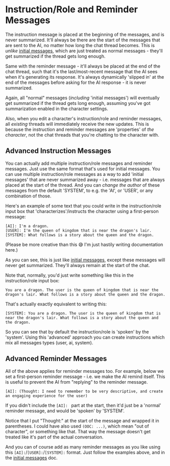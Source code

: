 # Instruction/Role and Reminder Messages
The instruction message is placed at the beginning of the messages, and is never summarized. It'll always be there are the start of the messages that are sent to the AI, no matter how long the chat thread becomes. This is *unlike* [initial messages](https://github.com/josephrocca/OpenCharacters/blob/main/docs/initial-messages.md), which are just treated as normal messages - they'll get summarized if the thread gets long enough.

Same with the reminder message - it'll always be placed at the end of the chat thread, such that it's the last/most-recent message that the AI sees when it's generating its response. It's always dynamically 'slipped in' at the end of the messages before asking for the AI response - it is never summarized.

Again, all "normal" messages (*including* 'initial messages') will eventually get summarized if the thread gets long enough, assuming you've got summarization enabled in the character settings.

Also, when you edit a character's instruction/role and reminder messages, all *existing* threads will immediately receive the new updates. This is because the instruction and reminder messages are 'properties' of *the character*, not the chat threads that you're chatting to the character with.

## Advanced Instruction Messages
You can actually add multiple instruction/role messages and reminder messages. Just use the same format that's used for initial messages. You can use multiple instruction/role messages as a way to add 'initial messages' that are never summarized away - i.e. messages that are always placed at the start of the thread. And you can *change the author* of these messages from the default 'SYSTEM', to e.g. the 'AI', or 'USER', or any combination of those.

Here's an example of some text that you could write in the instruction/role input box that 'characterizes'/instructs the character using a first-person message:
```
[AI]: I'm a dragon.
[USER]: I'm the queen of kingdom that is near the dragon's lair.
[SYSTEM]: What follows is a story about the queen and the dragon.
```
(Please be more creative than this 😅 I'm just hastily writing documentation here.)

As you can see, this is just like [initial messages](https://github.com/josephrocca/OpenCharacters/blob/main/docs/initial-messages.md), except these messages will never get summarized. They'll always remain at the start of the chat.

Note that, normally, you'd just write something like this in the instruction/role input box:

```
You are a dragon. The user is the queen of kingdom that is near the dragon's lair. What follows is a story about the queen and the dragon.
```

That's actually exactly equivalent to writing this:

```
[SYSTEM]: You are a dragon. The user is the queen of kingdom that is near the dragon's lair. What follows is a story about the queen and the dragon.
```

So you can see that by default the instruction/role is 'spoken' by the 'system'. Using this 'advanced' approach you can create instructions which mix all messages types (user, ai, system).

## Advanced Reminder Messages
All of the above applies for reminder messages too. For example, below we set a first-person reminder message - i.e. we make the AI remind itself. This is useful to prevent the AI from "replying" to the reminder message.
```
[AI]: (Thought: I need to remember to be very descriptive, and create an engaging experience for the user)
```
If you didn't include the `[AI]: ` part at the start, then it'd just be a 'normal' reminder message, and would be 'spoken' by 'SYSTEM'.

Notice that I put "Thought:" at the start of the message and wrapped it in parentheses. I could have also used `(OOC: ...)`, which mean "out of character", or something like that. That way the message doesn't get treated like it's part of the actual conversation.

And you can of course add as many reminder messages as you like using this `[AI]:`/`[USER]:`/`[SYSTEM]:` format. Just follow the examples above, and in the [initial messages](https://github.com/josephrocca/OpenCharacters/blob/main/docs/initial-messages.md) doc.
